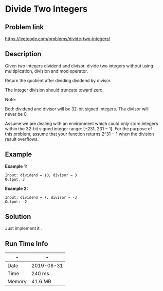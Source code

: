 # Divide Two Integers

## Problem link
https://leetcode.com/problems/divide-two-integers/

## Description
Given two integers dividend and divisor, divide two integers without using multiplication, division and mod operator.

Return the quotient after dividing dividend by divisor.

The integer division should truncate toward zero.
 
Note:

Both dividend and divisor will be 32-bit signed integers.
The divisor will never be 0.

Assume we are dealing with an environment which could only store integers within the 32-bit signed integer range: [−231,  231 − 1]. For the purpose of this problem, 
assume that your function returns 2^31 − 1 when the division result overflows.

## Example

**Example 1:**

```
Input: dividend = 10, divisor = 3
Output: 3
```

**Example 2:**

```
Input: dividend = 7, divisor = -3
Output: -2
```





## Solution
Just implement it . 




## Run Time Info

\- | \-
------------ | -------------
Date | 2019-08-31
Time | 	240 ms
Memory | 41.6 MB	